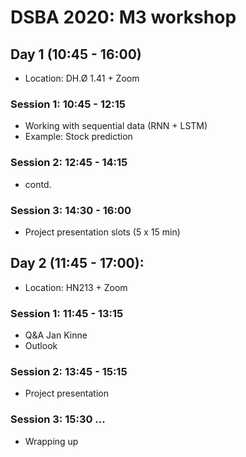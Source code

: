 # DSBA 2020: M3 workshop 

## Day 1 (10:45 - 16:00)
* Location: DH.Ø 1.41 + Zoom

### Session 1: 10:45 - 12:15
* Working with sequential data (RNN + LSTM)
* Example: Stock prediction

### Session 2: 12:45 - 14:15
* contd.

### Session 3: 14:30 - 16:00
* Project presentation slots (5 x 15 min)

## Day 2 (11:45 - 17:00): 
* Location: HN213 + Zoom

### Session 1: 11:45 - 13:15
* Q&A Jan Kinne
* Outlook

### Session 2: 13:45 - 15:15
* Project presentation

### Session 3: 15:30 ...
* Wrapping up
